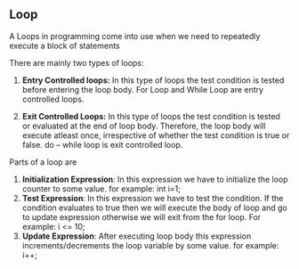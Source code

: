 
## Loop

A Loops in programming come into use when we need to repeatedly execute a block of statements

There are mainly two types of loops:

1. **Entry Controlled loops:** In this type of loops the test condition is tested before entering the loop body. For Loop and While Loop are entry controlled loops.

2. **Exit Controlled Loops:** In this type of loops the test condition is tested or evaluated at the end of loop body. Therefore, the loop body will execute atleast once, irrespective of whether the test condition is true or false. do – while loop is exit controlled loop.


Parts of a loop are 
1.   **Initialization Expression**: In this expression we have to initialize the loop counter to some value. for example: int i=1;
2.   **Test Expression**: In this expression we have to test the condition. If the condition evaluates to true then we will execute the body of loop and go to update expression otherwise we will exit from the for loop. For example: i <= 10;
3.   **Update Expression**: After executing loop body this expression increments/decrements the loop variable by some value. for example: i++;